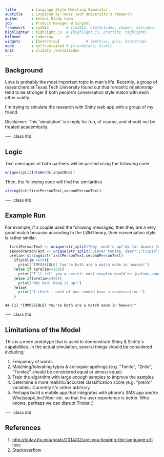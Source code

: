 ```yaml
---
title       : Language Style Matching Simulator
subtitle    : inspired by Texas Tech University's research
author      : Antoni Riady Lewa
job         : Product Manager @ Singtel
framework   : io2012        # {io2012, html5slides, shower, dzslides, ...}
highlighter : highlight.js  # {highlight.js, prettify, highlight}
hitheme     : tomorrow      # 
widgets     : [bootstrap]            # {mathjax, quiz, bootstrap}
mode        : selfcontained # {standalone, draft}
knit        : slidify::knit2slides
---
```


## Background
Love is probably the most important topic in man's life. Recently, a group of researchers at Texas Tech University found out that romantic relationship tend to be stronger if both people's conversation style match with each other subtly.

I'm trying to simulate the research with Shiny web app with a group of my friend. 

Disclaimer: This 'simulation' is simply for fun, of course, and should not be treated academically.

--- .class #id 
## Logic
Text messages of both partners will be parsed using the following code

```r
unique(splitIntoWords(inputOne))
```
Then, the following code will find the similarities

```r
stringdist(firstPersonText,secondPersonText)
```

--- .class #id 

## Example Run
For example, if a couple used the following messages, then they are a very good match because according to the LSM theory, their conversation style is rather similar.


```r
  firstPersonText <- unique(str_split("Hey, what's up? Up for dinner tonite? :)","[\\p{P}\\s\\t\\n\\r<>\\d]+"))
  secondPersonText <- unique(str_split("Dinner tonite, dear?","[\\p{P}\\s\\t\\n\\r<>\\d]+"))
  prelim<-stringdist(firstPersonText,secondPersonText)
    if(prelim <=50){
      print("IMPOSSIBLE! You're both are a match made in heaven!")
    }else if (prelim<=150){
      print("I'll tell you a secret: most couples would be jealous about the both of you. Congrats!!")
    }else if(prelim<=300){
      print("Not bad. Keep it up!")
    }else{
      print("I think.. both of you should have a conversation.")
    }
```

```
## [1] "IMPOSSIBLE! You're both are a match made in heaven!"
```

--- .class #id 

## Limitations of the Model
This is a mere prototype that is used to demonstrate Shiny & Slidify's capabilities. In the actual simulation, several things should be considered including:

1. Frequency of words
2. Matching/tolerating typos & colloquial spellings (e.g. "Tonite", "2nite", "Tonitez" should be considered equal or almost equal)
3. Train the algorithm with large enough samples to improve the samples
4. Determine a more realistic/accurate classification score (e.g. "prelim" variable). Currently it's rather arbitrary
5. Perhaps build a mobile app that integrates with phone's SMS app and/or Whatsapp/Line/Viber etc. so that the user experience is better. Who knows, perhaps we can disrupt Tinder ;)

--- .class #id 

## References
1. http://today.ttu.edu/posts/2014/02/are-you-hearing-the-language-of-love
2. Stackoverflow






